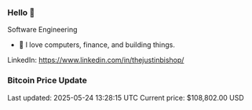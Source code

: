 ### Hello 🤙  

Software Engineering

- 🔭 I love computers, finance, and building things.
  
LinkedIn: https://www.linkedin.com/in/thejustinbishop/  












































































































































































































































































































































































































### Bitcoin Price Update
Last updated: 2025-05-24 13:28:15 UTC
Current price: $108,802.00 USD
